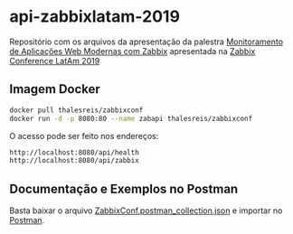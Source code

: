 # api-zabbixlatam-2019
Repositório com os arquivos da apresentação da palestra [Monitoramento de Aplicações Web Modernas com Zabbix](https://www.slideshare.net/andredeo/monitoramento-de-aplicaes-web-modernas-com-zabbix) apresentada na [Zabbix Conference LatAm 2019](https://conference.zabbix.com.br)

## Imagem Docker
```sh
docker pull thalesreis/zabbixconf
docker run -d -p 8080:80 --name zabapi thalesreis/zabbixconf
```

O acesso pode ser feito nos endereços:
```sh
http://localhost:8080/api/health
http://localhost:8080/api/zabbix
```

## Documentação e Exemplos no Postman
Basta baixar o arquivo [ZabbixConf.postman_collection.json](https://github.com/andredeo/api-zabbixlatam-2019/blob/master/ZabbixConf.postman_collection.json) e importar no [Postman](https://www.getpostman.com/).
